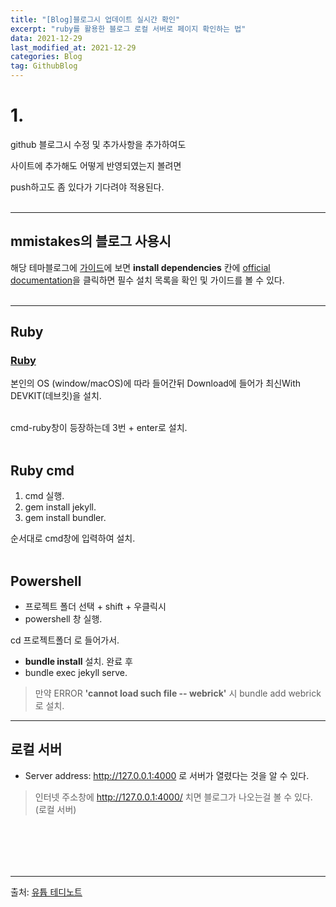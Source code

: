 ```yaml
---
title: "[Blog]블로그시 업데이트 실시간 확인"
excerpt: "ruby를 활용한 블로그 로컬 서버로 페이지 확인하는 법"
data: 2021-12-29
last_modified_at: 2021-12-29
categories: Blog
tag: GithubBlog
---
```


# 1.

github 블로그시 수정 및 추가사항을 추가하여도

사이트에 추가해도 어떻게 반영되였는지 볼려면

push하고도 좀 있다가 기다려야 적용된다.
<br><br/>

---

## mmistakes의 블로그 사용시

해당 테마블로그에 [가이드](https://mmistakes.github.io/minimal-mistakes/docs/installation/)에 보면 **install dependencies** 칸에 [official documentation](https://jekyllrb.com/docs/)을 클릭하면 필수 설치 목록을 확인 및 가이드를 볼 수 있다.<br><br/>

---

## Ruby

### [Ruby](https://www.ruby-lang.org/en/downloads/)

본인의 OS (window/macOS)에 따라 들어간뒤 Download에 들어가 최신With DEVKIT(데브킷)을 설치.
<br><br/>

cmd-ruby창이 등장하는데 3번 + enter로 설치.
<br><br/>

## Ruby cmd

1. cmd 실행.
2. gem install jekyll.
3. gem install bundler.

순서대로 cmd창에 입력하여 설치.
<br><br/>

## Powershell

- 프로젝트 폴더 선택 + shift + 우클릭시
- powershell 창 실행.

cd 프로젝트폴더 로 들어가서.

- **bundle install** 설치. 완료 후
- bundle exec jekyll serve.

> 만약 ERROR **'cannot load such file -- webrick'** 시
> bundle add webrick로 설치.

---

## 로컬 서버

- Server address: http://127.0.0.1:4000 로 서버가 열렸다는 것을 알 수 있다.

> 인터넷 주소창에 http://127.0.0.1:4000/ 치면 블로그가 나오는걸 볼 수 있다. (로컬 서버)

## <br><br/>

---

출처: [유튭 테디노트](https://www.youtube.com/watch?v=0TeHUqSAb6Q&list=PLIMb_GuNnFwfQBZQwD-vCZENL5YLDZekr&index=3)
